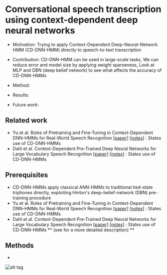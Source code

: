 # Conversational speech transcription using context-dependent deep neural networks 

* Motivation: Trying to apply Context-Dependent Deep-Neural-Network HMM (CD-DNN-HMM) directly to speech-to-text transcription
* Contribution: 
  CD-DNN-HMM can be used in large-scale tasks, We can reduce error and model size by applying weight sparseness, Look at MLP and DBN (deep belief network) to see what affects the accuracy of CD-DNN-HMMs 

* Method: 
* Results: 
* Future work: 

## Related work
- Yu et al. Roles of Pretraining and Fine-Tuning in Context-Dependent DNN-HMMs for Real-World Speech Recognition [[paper]]() [[notes]]() : States use of CD-DNN-HMMs
- Dahl et al. Context-Dependent Pre-Trained Deep Neural Networks for Large Vocabulary Speech Recognition [[paper]]() [[notes]]() : States use of CD-DNN-HMMs

## Prerequisites
- CD-DNN-HMMs apply classical ANN-HMMs to traditional tied-state triphones directly, exploiting Hinton's deep-belief-network (DBN) pre-training procedure
- Yu et al. Roles of Pretraining and Fine-Tuning in Context-Dependent DNN-HMMs for Real-World Speech Recognition [[paper]]() [[notes]]() : States use of CD-DNN-HMMs
- Dahl et al. Context-Dependent Pre-Trained Deep Neural Networks for Large Vocabulary Speech Recognition [[paper]]() [[notes]]() : States use of CD-DNN-HMMs ** (see for a more detailed description) **

## Methods
- 
![alt tag](https://github.com/mjc92/studies/blob/master/notes/rnn_lowrank.JPG)
